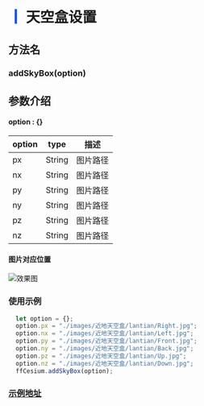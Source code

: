 # <span style='color:#0950FC'>┃</span> 天空盒设置

## 方法名

### addSkyBox(option)

## 参数介绍

#### option : {}

| option      | type   | 描述                                                                       |
| ----------- | ------ | -------------------------------------------------------------------------- |
| px       | String | 图片路径                                                                   |
| nx       | String | 图片路径                                                                   |
| py       | String | 图片路径                                                                   |
| ny       | String | 图片路径                                                                   |
| pz       | String | 图片路径                                                                   |
| nz       | String | 图片路径                                                                   |


#### 图片对应位置
![效果图](./mdFile/地球初始化/assets/sky.jpg)

<!-- ## 返回值 -->

### 使用示例

```javascript
  let option = {};
  option.px = "./images/近地天空盒/lantian/Right.jpg";
  option.nx = "./images/近地天空盒/lantian/Left.jpg";
  option.py = "./images/近地天空盒/lantian/Front.jpg";
  option.ny = "./images/近地天空盒/lantian/Back.jpg";
  option.pz = "./images/近地天空盒/lantian/Up.jpg";
  option.nz = "./images/近地天空盒/lantian/Down.jpg";
  ffCesium.addSkyBox(option);
```

### [示例地址](./#/mapCode?id=1&type=1&urlname=setSkyBox)
